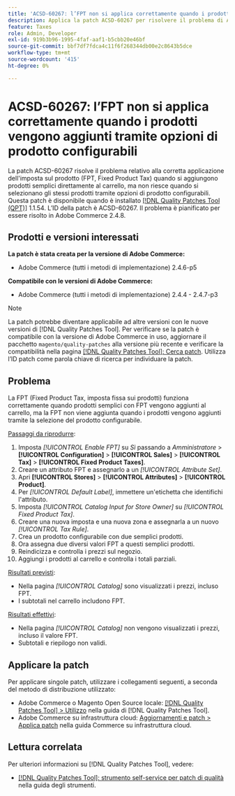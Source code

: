 ```yaml
---
title: 'ACSD-60267: l’FPT non si applica correttamente quando i prodotti vengono aggiunti tramite opzioni di prodotto configurabili'
description: Applica la patch ACSD-60267 per risolvere il problema di Adobe Commerce in cui l’imposta fissa sui prodotti (FPT, fixed product tax) si applica correttamente quando si aggiungono prodotti semplici direttamente al carrello, ma non riesce quando si selezionano gli stessi prodotti tramite opzioni di prodotto configurabili.
feature: Taxes
role: Admin, Developer
exl-id: 919b3b96-1995-4faf-aaf1-b5cbb20e46bf
source-git-commit: bbf7df7fdca4c11f6f268344db00e2c8643b5dce
workflow-type: tm+mt
source-wordcount: '415'
ht-degree: 0%

---
```


# ACSD-60267: l’FPT non si applica correttamente quando i prodotti vengono aggiunti tramite opzioni di prodotto configurabili

La patch ACSD-60267 risolve il problema relativo alla corretta applicazione dell&#39;imposta sul prodotto (FPT, Fixed Product Tax) quando si aggiungono prodotti semplici direttamente al carrello, ma non riesce quando si selezionano gli stessi prodotti tramite opzioni di prodotto configurabili. Questa patch è disponibile quando è installato [[!DNL Quality Patches Tool (QPT)]](https://experienceleague.adobe.com/docs/commerce-operations/tools/quality-patches-tool/usage.html?lang=it) 1.1.54. L’ID della patch è ACSD-60267. Il problema è pianificato per essere risolto in Adobe Commerce 2.4.8.

## Prodotti e versioni interessati

**La patch è stata creata per la versione di Adobe Commerce:**

* Adobe Commerce (tutti i metodi di implementazione) 2.4.6-p5

**Compatibile con le versioni di Adobe Commerce:**

* Adobe Commerce (tutti i metodi di implementazione) 2.4.4 - 2.4.7-p3

>[!NOTE]
>
>La patch potrebbe diventare applicabile ad altre versioni con le nuove versioni di [!DNL Quality Patches Tool]. Per verificare se la patch è compatibile con la versione di Adobe Commerce in uso, aggiornare il pacchetto `magento/quality-patches` alla versione più recente e verificare la compatibilità nella pagina [[!DNL Quality Patches Tool]: Cerca patch](https://experienceleague.adobe.com/tools/commerce-quality-patches/index.html?lang=it). Utilizza l’ID patch come parola chiave di ricerca per individuare la patch.

## Problema

La FPT (Fixed Product Tax, imposta fissa sui prodotti) funziona correttamente quando prodotti semplici con FPT vengono aggiunti al carrello, ma la FPT non viene aggiunta quando i prodotti vengono aggiunti tramite la selezione del prodotto configurabile.

<u>Passaggi da riprodurre</u>:

1. Imposta *[!UICONTROL Enable FPT]* su *Sì* passando a *Amministratore* > **[!UICONTROL Configuration]** > **[!UICONTROL Sales]** > **[!UICONTROL Tax]** > **[!UICONTROL Fixed Product Taxes]**.
1. Creare un attributo FPT e assegnarlo a un *[!UICONTROL Attribute Set]*.
1. Apri **[!UICONTROL Stores]** > **[!UICONTROL Attributes]** > **[!UICONTROL Product]**.
1. Per *[!UICONTROL Default Label]*, immettere un&#39;etichetta che identifichi l&#39;attributo.
1. Imposta *[!UICONTROL Catalog Input for Store Owner]* su *[!UICONTROL Fixed Product Tax]*.
1. Creare una nuova imposta e una nuova zona e assegnarla a un nuovo *[!UICONTROL Tax Rule]*.
1. Crea un prodotto configurabile con due semplici prodotti.
1. Ora assegna due diversi valori FPT a questi semplici prodotti.
1. Reindicizza e controlla i prezzi sul negozio.
1. Aggiungi i prodotti al carrello e controlla i totali parziali.

<u>Risultati previsti</u>:

* Nella pagina *[!UICONTROL Catalog]* sono visualizzati i prezzi, incluso FPT.
* I subtotali nel carrello includono FPT.

<u>Risultati effettivi</u>:

* Nella pagina *[!UICONTROL Catalog]* non vengono visualizzati i prezzi, incluso il valore FPT.
* Subtotali e riepilogo non validi.

## Applicare la patch

Per applicare singole patch, utilizzare i collegamenti seguenti, a seconda del metodo di distribuzione utilizzato:

* Adobe Commerce o Magento Open Source locale: [[!DNL Quality Patches Tool] > Utilizzo](/help/tools/quality-patches-tool/usage.md) nella guida di [!DNL Quality Patches Tool].
* Adobe Commerce su infrastruttura cloud: [Aggiornamenti e patch > Applica patch](https://experienceleague.adobe.com/docs/commerce-cloud-service/user-guide/develop/upgrade/apply-patches.html?lang=it) nella guida Commerce su infrastruttura cloud.

## Lettura correlata

Per ulteriori informazioni su [!DNL Quality Patches Tool], vedere:

* [[!DNL Quality Patches Tool]: strumento self-service per patch di qualità](/help/tools/quality-patches-tool/quality-patches-tool-to-self-serve-quality-patches.md) nella guida degli strumenti.
